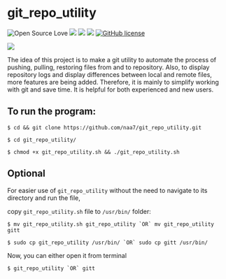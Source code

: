 # git_repo_utility

![Open Source Love](https://badges.frapsoft.com/os/v3/open-source.svg?v=103) <img src="https://cdn.rawgit.com/sindresorhus/awesome/d7305f38d29fed78fa85652e3a63e154dd8e8829/media/badge.svg"> <img src="https://img.shields.io/github/stars/naa7/git_repo_utility?style=social"> <img src="https://img.shields.io/github/repo-size/naa7/git_repo_utility"> [![GitHub license](https://img.shields.io/github/license/Naereen/StrapDown.js.svg)](https://github.com/naa7/git_repo_utility/LICENSE)

<img src="https://github.com/naa7/git_repo_utility/blob/main/git_repo_utility_walkThrough.gif"></br> 

The idea of this project is to make a git utility to automate the process of pushing, pulling, restoring files from and to repository. Also, to display repository logs and display differences between
local and remote files, more features are being added. Therefore, it is mainly to simplify working with git and save time. It is helpful for both experienced and new users.


## To run the program:

    $ cd && git clone https://github.com/naa7/git_repo_utility.git

    $ cd git_repo_utility/

    $ chmod +x git_repo_utility.sh && ./git_repo_utility.sh


## Optional

For easier use of `git_repo_utility` without the need to navigate to its directory and run the file,

copy `git_repo_utility.sh` file to `/usr/bin/` folder:

    $ mv git_repo_utility.sh git_repo_utility `OR` mv git_repo_utility gitt    

    $ sudo cp git_repo_utility /usr/bin/ `OR` sudo cp gitt /usr/bin/

Now, you can either open it from terminal

    $ git_repo_utility `OR` gitt
